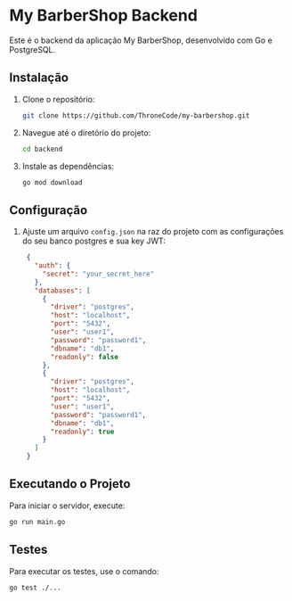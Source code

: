 # My BarberShop Backend

Este é o backend da aplicação My BarberShop, desenvolvido com Go e PostgreSQL.

## Instalação

1. Clone o repositório:
   ```bash
   git clone https://github.com/ThroneCode/my-barbershop.git
   ```
2. Navegue até o diretório do projeto:
   ```bash
   cd backend
   ```
3. Instale as dependências:
   ```bash
   go mod download
   ```

## Configuração

1. Ajuste um arquivo `config.json` na raz do projeto com as configurações do seu banco postgres e sua key JWT:
   ```json
    {
      "auth": {
        "secret": "your_secret_here"
      },
      "databases": [
        {
          "driver": "postgres",
          "host": "localhost",
          "port": "5432",
          "user": "user1",
          "password": "password1",
          "dbname": "db1",
          "readonly": false
        },
        {
          "driver": "postgres",
          "host": "localhost",
          "port": "5432",
          "user": "user1",
          "password": "password1",
          "dbname": "db1",
          "readonly": true
        }
      ]
    }
   ```

## Executando o Projeto

Para iniciar o servidor, execute:

```bash
go run main.go
```

## Testes

Para executar os testes, use o comando:

```bash
go test ./...
```

